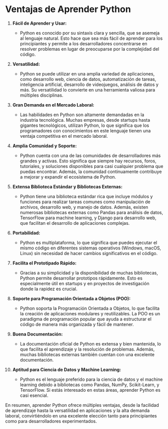 # Ventajas de Aprender Python

1. **Fácil de Aprender y Usar:**
   - Python es conocido por su sintaxis clara y sencilla, que se asemeja al lenguaje natural. Esto hace que sea más fácil de aprender para los principiantes y permite a los desarrolladores concentrarse en resolver problemas en lugar de preocuparse por la complejidad del código.

2. **Versatilidad:**
   - Python se puede utilizar en una amplia variedad de aplicaciones, como desarrollo web, ciencia de datos, automatización de tareas, inteligencia artificial, desarrollo de videojuegos, análisis de datos y más. Su versatilidad lo convierte en una herramienta valiosa para múltiples disciplinas.

3. **Gran Demanda en el Mercado Laboral:**
   - Las habilidades en Python son altamente demandadas en la industria tecnológica. Muchas empresas, desde startups hasta gigantes tecnológicos, utilizan Python, lo que significa que los programadores con conocimientos en este lenguaje tienen una ventaja competitiva en el mercado laboral.

4. **Amplia Comunidad y Soporte:**
   - Python cuenta con una de las comunidades de desarrolladores más grandes y activas. Esto significa que siempre hay recursos, foros, tutoriales, y soluciones disponibles para casi cualquier problema que puedas encontrar. Además, la comunidad continuamente contribuye a mejorar y expandir el ecosistema de Python.

5. **Extensa Biblioteca Estándar y Bibliotecas Externas:**
   - Python tiene una biblioteca estándar rica que incluye módulos y funciones para realizar tareas comunes como manipulación de archivos, desarrollo web, y manejo de datos. Además, existen numerosas bibliotecas externas como Pandas para análisis de datos, TensorFlow para machine learning, y Django para desarrollo web, que facilitan el desarrollo de aplicaciones complejas.

6. **Portabilidad:**
   - Python es multiplataforma, lo que significa que puedes ejecutar el mismo código en diferentes sistemas operativos (Windows, macOS, Linux) sin necesidad de hacer cambios significativos en el código.

7. **Facilita el Prototipado Rápido:**
   - Gracias a su simplicidad y la disponibilidad de muchas bibliotecas, Python permite desarrollar prototipos rápidamente. Esto es especialmente útil en startups y en proyectos de investigación donde la rapidez es crucial.

8. **Soporte para Programación Orientada a Objetos (POO):**
   - Python soporta la Programación Orientada a Objetos, lo que facilita la creación de aplicaciones modulares y reutilizables. La POO es un paradigma de programación popular que ayuda a estructurar el código de manera más organizada y fácil de mantener.

9. **Buena Documentación:**
   - La documentación oficial de Python es extensa y bien mantenida, lo que facilita el aprendizaje y la resolución de problemas. Además, muchas bibliotecas externas también cuentan con una excelente documentación.

10. **Aptitud para Ciencia de Datos y Machine Learning:**
    - Python es el lenguaje preferido para la ciencia de datos y el machine learning debido a bibliotecas como Pandas, NumPy, Scikit-Learn, y TensorFlow. Si estás interesado en estas áreas, aprender Python es casi esencial.

En resumen, aprender Python ofrece múltiples ventajas, desde la facilidad de aprendizaje hasta la versatilidad en aplicaciones y la alta demanda laboral, convirtiéndolo en una excelente elección tanto para principiantes como para desarrolladores experimentados.
